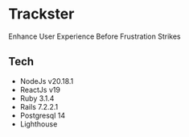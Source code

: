 # Trackster

Enhance User Experience Before Frustration Strikes

## Tech

- NodeJs v20.18.1
- ReactJs v19
- Ruby 3.1.4
- Rails 7.2.2.1
- Postgresql 14
- Lighthouse
